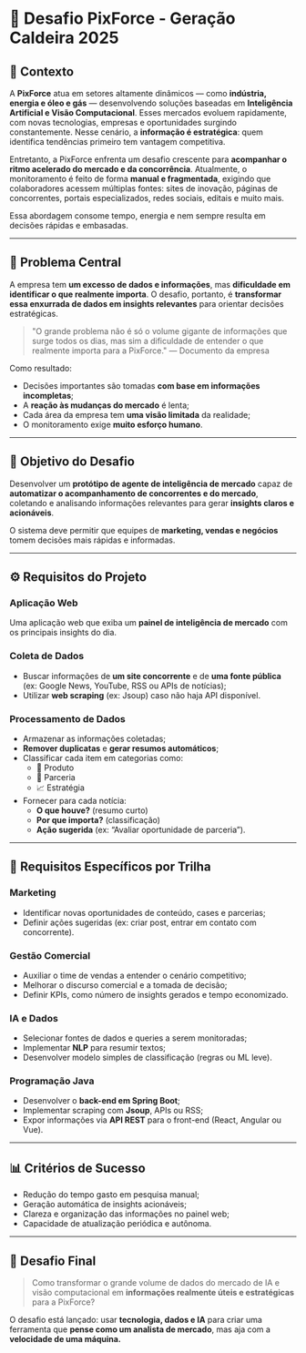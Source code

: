 # 💼 Desafio PixForce - Geração Caldeira 2025

## 🧩 Contexto
A **PixForce** atua em setores altamente dinâmicos — como **indústria, energia e óleo e gás** — desenvolvendo soluções baseadas em **Inteligência Artificial e Visão Computacional**. Esses mercados evoluem rapidamente, com novas tecnologias, empresas e oportunidades surgindo constantemente. Nesse cenário, a **informação é estratégica**: quem identifica tendências primeiro tem vantagem competitiva.

Entretanto, a PixForce enfrenta um desafio crescente para **acompanhar o ritmo acelerado do mercado e da concorrência**. Atualmente, o monitoramento é feito de forma **manual e fragmentada**, exigindo que colaboradores acessem múltiplas fontes: sites de inovação, páginas de concorrentes, portais especializados, redes sociais, editais e muito mais.

Essa abordagem consome tempo, energia e nem sempre resulta em decisões rápidas e embasadas.

---

## 🚧 Problema Central
A empresa tem **um excesso de dados e informações**, mas **dificuldade em identificar o que realmente importa**. O desafio, portanto, é **transformar essa enxurrada de dados em insights relevantes** para orientar decisões estratégicas.

> "O grande problema não é só o volume gigante de informações que surge todos os dias, mas sim a dificuldade de entender o que realmente importa para a PixForce." — Documento da empresa

Como resultado:
- Decisões importantes são tomadas **com base em informações incompletas**;
- A **reação às mudanças do mercado** é lenta;
- Cada área da empresa tem **uma visão limitada** da realidade;
- O monitoramento exige **muito esforço humano**.

---

## 🎯 Objetivo do Desafio
Desenvolver um **protótipo de agente de inteligência de mercado** capaz de **automatizar o acompanhamento de concorrentes e do mercado**, coletando e analisando informações relevantes para gerar **insights claros e acionáveis**.

O sistema deve permitir que equipes de **marketing, vendas e negócios** tomem decisões mais rápidas e informadas.

---

## ⚙️ Requisitos do Projeto
### Aplicação Web
Uma aplicação web que exiba um **painel de inteligência de mercado** com os principais insights do dia.

### Coleta de Dados
- Buscar informações de **um site concorrente** e de **uma fonte pública** (ex: Google News, YouTube, RSS ou APIs de notícias);
- Utilizar **web scraping** (ex: Jsoup) caso não haja API disponível.

### Processamento de Dados
- Armazenar as informações coletadas;
- **Remover duplicatas** e **gerar resumos automáticos**;
- Classificar cada item em categorias como:
  - 🧩 Produto
  - 🤝 Parceria
  - 📈 Estratégia
- Fornecer para cada notícia:
  - **O que houve?** (resumo curto)
  - **Por que importa?** (classificação)
  - **Ação sugerida** (ex: “Avaliar oportunidade de parceria”).

---

## 🧠 Requisitos Específicos por Trilha
### Marketing
- Identificar novas oportunidades de conteúdo, cases e parcerias;
- Definir ações sugeridas (ex: criar post, entrar em contato com concorrente).

### Gestão Comercial
- Auxiliar o time de vendas a entender o cenário competitivo;
- Melhorar o discurso comercial e a tomada de decisão;
- Definir KPIs, como número de insights gerados e tempo economizado.

### IA e Dados
- Selecionar fontes de dados e queries a serem monitoradas;
- Implementar **NLP** para resumir textos;
- Desenvolver modelo simples de classificação (regras ou ML leve).

### Programação Java
- Desenvolver o **back-end em Spring Boot**;
- Implementar scraping com **Jsoup**, APIs ou RSS;
- Expor informações via **API REST** para o front-end (React, Angular ou Vue).

---

## 📊 Critérios de Sucesso
- Redução do tempo gasto em pesquisa manual;
- Geração automática de insights acionáveis;
- Clareza e organização das informações no painel web;
- Capacidade de atualização periódica e autônoma.

---

## 💬 Desafio Final
> Como transformar o grande volume de dados do mercado de IA e visão computacional em **informações realmente úteis e estratégicas** para a PixForce?

O desafio está lançado: usar **tecnologia, dados e IA** para criar uma ferramenta que **pense como um analista de mercado**, mas aja com a **velocidade de uma máquina.**

